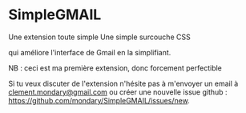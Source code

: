 # SimpleGMAIL

Une extension toute simple 
Une simple surcouche CSS

qui améliore l'interface de Gmail en la simplifiant.

NB : ceci est ma première extension, donc forcement perfectible

Si tu veux discuter de l'extension n'hésite pas à m'envoyer un email à clement.mondary@gmail.com ou créer une nouvelle issue github : https://github.com/mondary/SimpleGMAIL/issues/new.